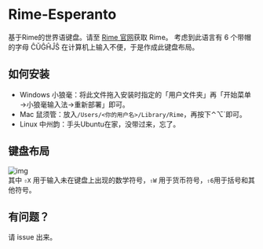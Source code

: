 # Rime-Esperanto
基于Rime的世界语键盘。请至 [Rime 官网](https://rime.im)获取 Rime。
考虑到此语言有 6 个带帽的字母 ĈŬĜĤĴŜ 在计算机上输入不便，于是作成此键盘布局。

## 如何安装
 - Windows 小狼毫：将此文件拖入安装时指定的「用户文件夹」再「开始菜单→小狼毫输入法→重新部署」即可。
 - Mac 鼠须管：放入`/Users/<你的用户名>/Library/Rime`，再按下⌃⌥`即可。
 - Linux 中州韵：手头Ubuntu在家，没带过来，忘了。

## 键盘布局
![img](https://omoi.fun/usr/uploads/2025/02/3089009864.jpg "Keyboard Layout")    
其中 `⇧X` 用于输入未在键盘上出现的数学符号，`⇧W` 用于货币符号，`⇧6`用于括号和其他符号。

## 有问题？
请 issue 出来。
